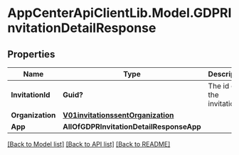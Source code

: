 # AppCenterApiClientLib.Model.GDPRInvitationDetailResponse
## Properties

Name | Type | Description | Notes
------------ | ------------- | ------------- | -------------
**InvitationId** | **Guid?** | The id of the invitation | 
**Organization** | [**V01invitationssentOrganization**](V01invitationssentOrganization.md) |  | [optional] 
**App** | **AllOfGDPRInvitationDetailResponseApp** |  | [optional] 

[[Back to Model list]](../README.md#documentation-for-models) [[Back to API list]](../README.md#documentation-for-api-endpoints) [[Back to README]](../README.md)

